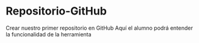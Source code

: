 # Repositorio-GitHub
Crear nuestro primer repositorio en GitHub
Aquí el alumno podrá entender la funcionalidad de la herramienta


